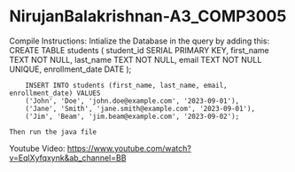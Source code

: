 # NirujanBalakrishnan-A3_COMP3005
Compile Instructions:
    Intialize the Database in the query by adding this:
        CREATE TABLE students (
            student_id SERIAL PRIMARY KEY,
            first_name TEXT NOT NULL,
            last_name TEXT NOT NULL,
            email TEXT NOT NULL UNIQUE,
            enrollment_date DATE
        );

        INSERT INTO students (first_name, last_name, email, enrollment_date) VALUES
        ('John', 'Doe', 'john.doe@example.com', '2023-09-01'),
        ('Jane', 'Smith', 'jane.smith@example.com', '2023-09-01'),
        ('Jim', 'Beam', 'jim.beam@example.com', '2023-09-02');

    Then run the java file

Youtube Video: https://www.youtube.com/watch?v=EqlXyfqxynk&ab_channel=BB
